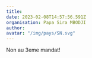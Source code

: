 ```yaml
---
title: 
date: 2023-02-08T14:57:56.591Z
organisation: Papa Sira MBODJI 
author: 
avatar: "/img/pays/SN.svg"
---
```


Non au 3eme mandat!